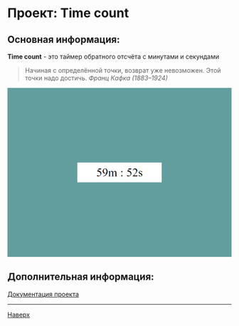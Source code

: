 <a id="anchor"></a>

# Проект: Time count

## Основная информация:
__Time count__ - это таймер обратного отсчёта с минутами и секундами
> Начиная с определённой точки, возврат уже невозможен. Этой точки надо достичь.
>_Франц Кафка (1883–1924)_

![Предварительный просмотр](./assets/service/preview.png) 

## Дополнительная информация:
[Документация проекта](./assets/service/document.txt)

***

[Наверх](#anchor)